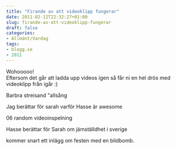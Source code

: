 ```yaml
---
title: "Firande av att videoklipp fungerar"
date: 2011-02-12T22:32:27+01:00
slug: firande-av-att-videoklipp-fungerar
draft: false
categories:
- Allmänt/Vardag
tags:
- blogg.se
- 2011
---
```

Wohooooo!  
Eftersom det går att ladda upp videos igen så får ni en hel drös med videoklipp från igår :)  
  
  
Barbra streisand "allsång  
     
  
  
  
Jag berättar för sarah varför Hasse är awesome  
     
  
  
  
06 random videoinspelning  
     
  
  
Hasse berättar för Sarah om jämställdhet i sverige  
     
  
  
  
kommer snart ett inlägg om festen med en bildbomb.